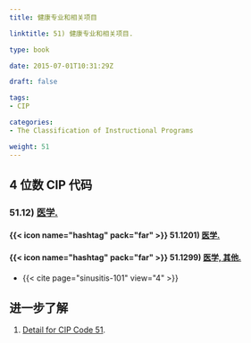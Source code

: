 ```yaml
---
title: 健康专业和相关项目

linktitle: 51) 健康专业和相关项目.

type: book

date: 2015-07-01T10:31:29Z

draft: false

tags:
- CIP

categories:
- The Classification of Instructional Programs

weight: 51
---
```


## 4 位数 CIP 代码

### 51.12) [医学.](https://nces.ed.gov/ipeds/cipcode/cipdetail.aspx?y=56&cip=51.12)

#### {{< icon name="hashtag" pack="far" >}} 51.1201) [医学.](https://nces.ed.gov/ipeds/cipcode/cipdetail.aspx?y=56&cip=51.1201)
    
#### {{< icon name="hashtag" pack="far" >}} 51.1299) [医学, 其他.](https://nces.ed.gov/ipeds/cipcode/cipdetail.aspx?y=56&cip=51.1299)

- {{< cite page="sinusitis-101" view="4" >}}


## 进一步了解

1. [Detail for CIP Code 51](https://nces.ed.gov/ipeds/cipcode/cipdetail.aspx?y=56&cip=51).